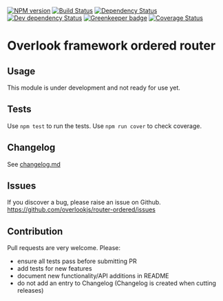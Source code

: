 [![NPM version](https://img.shields.io/npm/v/@overlook/router-ordered.svg)](https://www.npmjs.com/package/@overlook/router-ordered)
[![Build Status](https://img.shields.io/travis/overlookjs/router-ordered/master.svg)](http://travis-ci.org/overlookjs/router-ordered)
[![Dependency Status](https://img.shields.io/david/overlookjs/router-ordered.svg)](https://david-dm.org/overlookjs/router-ordered)
[![Dev dependency Status](https://img.shields.io/david/dev/overlookjs/router-ordered.svg)](https://david-dm.org/overlookjs/router-ordered)
[![Greenkeeper badge](https://badges.greenkeeper.io/overlookjs/router-ordered.svg)](https://greenkeeper.io/)
[![Coverage Status](https://img.shields.io/coveralls/overlookjs/router-ordered/master.svg)](https://coveralls.io/r/overlookjs/router-ordered)

# Overlook framework ordered router

## Usage

This module is under development and not ready for use yet.

## Tests

Use `npm test` to run the tests. Use `npm run cover` to check coverage.

## Changelog

See [changelog.md](https://github.com/overlookjs/router-ordered/blob/master/changelog.md)

## Issues

If you discover a bug, please raise an issue on Github. https://github.com/overlookjs/router-ordered/issues

## Contribution

Pull requests are very welcome. Please:

* ensure all tests pass before submitting PR
* add tests for new features
* document new functionality/API additions in README
* do not add an entry to Changelog (Changelog is created when cutting releases)
